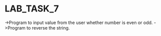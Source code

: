 # LAB_TASK_7
->Program to input value from the user whether number is even or odd.
->Program to reverse the string.
